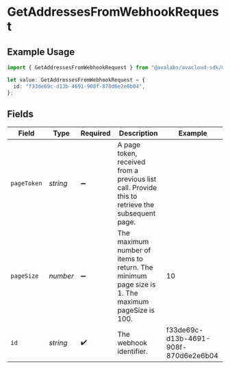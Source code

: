 # GetAddressesFromWebhookRequest

## Example Usage

```typescript
import { GetAddressesFromWebhookRequest } from "@avalabs/avacloud-sdk/models/operations";

let value: GetAddressesFromWebhookRequest = {
  id: "f33de69c-d13b-4691-908f-870d6e2e6b04",
};
```

## Fields

| Field                                                                                           | Type                                                                                            | Required                                                                                        | Description                                                                                     | Example                                                                                         |
| ----------------------------------------------------------------------------------------------- | ----------------------------------------------------------------------------------------------- | ----------------------------------------------------------------------------------------------- | ----------------------------------------------------------------------------------------------- | ----------------------------------------------------------------------------------------------- |
| `pageToken`                                                                                     | *string*                                                                                        | :heavy_minus_sign:                                                                              | A page token, received from a previous list call. Provide this to retrieve the subsequent page. |                                                                                                 |
| `pageSize`                                                                                      | *number*                                                                                        | :heavy_minus_sign:                                                                              | The maximum number of items to return. The minimum page size is 1. The maximum pageSize is 100. | 10                                                                                              |
| `id`                                                                                            | *string*                                                                                        | :heavy_check_mark:                                                                              | The webhook identifier.                                                                         | f33de69c-d13b-4691-908f-870d6e2e6b04                                                            |